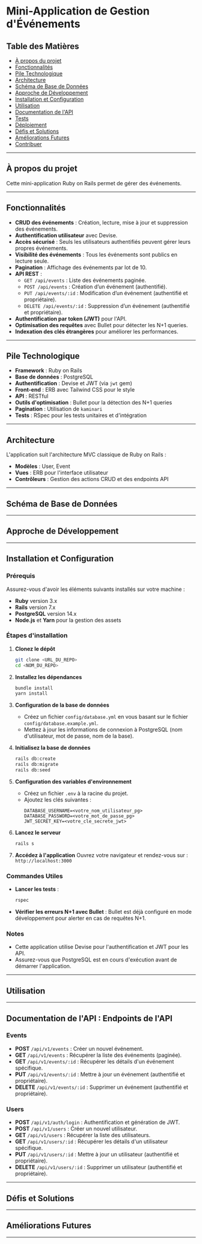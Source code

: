 # Mini-Application de Gestion d'Événements

## Table des Matières
- [À propos du projet](#à-propos-du-projet)
- [Fonctionnalités](#fonctionnalités)
- [Pile Technologique](#pile-technologique)
- [Architecture](#architecture)
- [Schéma de Base de Données](#schéma-de-base-de-données)
- [Approche de Développement](#approche-de-développement)
- [Installation et Configuration](#installation-et-configuration)
- [Utilisation](#utilisation)
- [Documentation de l'API](#documentation-de-lapi)
- [Tests](#tests)
- [Déploiement](#déploiement)
- [Défis et Solutions](#défis-et-solutions)
- [Améliorations Futures](#améliorations-futures)
- [Contribuer](#contribuer)

---

## À propos du projet
Cette mini-application Ruby on Rails permet de gérer des événements.

---

## Fonctionnalités
- **CRUD des événements** : Création, lecture, mise à jour et suppression des événements.
- **Authentification utilisateur** avec Devise.
- **Accès sécurisé** : Seuls les utilisateurs authentifiés peuvent gérer leurs propres événements.
- **Visibilité des événements** : Tous les événements sont publics en lecture seule.
- **Pagination** : Affichage des événements par lot de 10.
- **API REST** :
  - `GET /api/events` : Liste des événements paginée.
  - `POST /api/events` : Création d’un événement (authentifié).
  - `PUT /api/events/:id` : Modification d’un événement (authentifié et propriétaire).
  - `DELETE /api/events/:id` : Suppression d’un événement (authentifié et propriétaire).
- **Authentification par token (JWT)** pour l'API.
- **Optimisation des requêtes** avec Bullet pour détecter les N+1 queries.
- **Indexation des clés étrangères** pour améliorer les performances.

---

## Pile Technologique
- **Framework** : Ruby on Rails
- **Base de données** : PostgreSQL
- **Authentification** : Devise et JWT (via `jwt` gem)
- **Front-end** : ERB avec Tailwind CSS pour le style
- **API** : RESTful
- **Outils d'optimisation** : Bullet pour la détection des N+1 queries
- **Pagination** : Utilisation de `kaminari`
- **Tests** : RSpec pour les tests unitaires et d'intégration

---

## Architecture
L'application suit l'architecture MVC classique de Ruby on Rails :
- **Modèles** : User, Event
- **Vues** : ERB pour l'interface utilisateur
- **Contrôleurs** : Gestion des actions CRUD et des endpoints API

---

## Schéma de Base de Données

---

## Approche de Développement

---

## Installation et Configuration

### Prérequis
Assurez-vous d'avoir les éléments suivants installés sur votre machine :
- **Ruby** version 3.x
- **Rails** version 7.x
- **PostgreSQL** version 14.x
- **Node.js** et **Yarn** pour la gestion des assets

### Étapes d'installation

1. **Clonez le dépôt**
   ```bash
   git clone <URL_DU_REPO>
   cd <NOM_DU_REPO>
   ```

2. **Installez les dépendances**
   ```bash
   bundle install
   yarn install
   ```

3. **Configuration de la base de données**
   - Créez un fichier `config/database.yml` en vous basant sur le fichier `config/database.example.yml`.
   - Mettez à jour les informations de connexion à PostgreSQL (nom d'utilisateur, mot de passe, nom de la base).

4. **Initialisez la base de données**
   ```bash
   rails db:create
   rails db:migrate
   rails db:seed
   ```

5. **Configuration des variables d'environnement**
   - Créez un fichier `.env` à la racine du projet.
   - Ajoutez les clés suivantes :
     ```env
     DATABASE_USERNAME=<votre_nom_utilisateur_pg>
     DATABASE_PASSWORD=<votre_mot_de_passe_pg>
     JWT_SECRET_KEY=<votre_cle_secrete_jwt>
     ```

6. **Lancez le serveur**
   ```bash
   rails s
   ```

7. **Accédez à l'application**
   Ouvrez votre navigateur et rendez-vous sur : `http://localhost:3000`

### Commandes Utiles
- **Lancer les tests** :
  ```bash
  rspec
  ```
- **Vérifier les erreurs N+1 avec Bullet** :
  Bullet est déjà configuré en mode développement pour alerter en cas de requêtes N+1.

### Notes
- Cette application utilise Devise pour l'authentification et JWT pour les API.
- Assurez-vous que PostgreSQL est en cours d'exécution avant de démarrer l'application.

---

## Utilisation

---

## Documentation de l'API : Endpoints de l'API

### Events
- **POST** `/api/v1/events` : Créer un nouvel événement.
- **GET** `/api/v1/events` : Récupérer la liste des événements (paginée).
- **GET** `/api/v1/events/:id` : Récupérer les détails d'un événement spécifique.
- **PUT** `/api/v1/events/:id` : Mettre à jour un événement (authentifié et propriétaire).
- **DELETE** `/api/v1/events/:id` : Supprimer un événement (authentifié et propriétaire).

### Users
- **POST** `/api/v1/auth/login` : Authentification et génération de JWT.
- **POST** `/api/v1/users` : Créer un nouvel utilisateur.
- **GET** `/api/v1/users` : Récupérer la liste des utilisateurs.
- **GET** `/api/v1/users/:id` : Récupérer les détails d'un utilisateur spécifique.
- **PUT** `/api/v1/users/:id` : Mettre à jour un utilisateur (authentifié et propriétaire).
- **DELETE** `/api/v1/users/:id` : Supprimer un utilisateur (authentifié et propriétaire).

---

## Défis et Solutions

---

## Améliorations Futures

---

